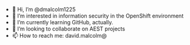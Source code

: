 - 👋 Hi, I’m @dmalcolm1225
- 👀 I’m interested in information security in the OpenShift environment
- 🌱 I’m currently learning GitHub, actually.
- 💞️ I’m looking to collaborate on AEST projects
- 📫 How to reach me: david.malcolm@

<!---
dmalcolm1225/dmalcolm1225 is a ✨ special ✨ repository because its `README.md` (this file) appears on your GitHub profile.
You can click the Preview link to take a look at your changes.
--->
